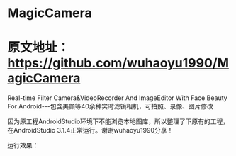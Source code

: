 # MagicCamera
# 原文地址：https://github.com/wuhaoyu1990/MagicCamera
Real-time Filter Camera&VideoRecorder And ImageEditor With Face Beauty For Android---包含美颜等40余种实时滤镜相机，可拍照、录像、图片修改

因为原工程AndroidStudio环境下不能浏览本地图库，所以整理了下原有的工程，在AndroidStudio 3.1.4正常运行。谢谢wuhaoyu1990分享！

运行效果：
